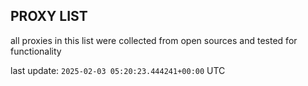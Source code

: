 ## PROXY LIST

all proxies in this list were collected from open sources and tested for functionality

last update: `2025-02-03 05:20:23.444241+00:00` UTC